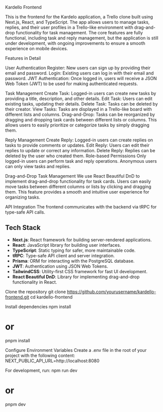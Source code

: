 Kardello Frontend

This is the frontend for the Kardelo application, a Trello clone built using Next.js, React, and TypeScript. The app allows users to manage tasks, replies, and their user profiles in a Trello-like environment with drag-and-drop functionality for task management. The core features are fully functional, including task and reply management, but the application is still under development, with ongoing improvements to ensure a smooth experience on mobile devices.

Features in Detail

User Authentication
Register: New users can sign up by providing their email and password.
Login: Existing users can log in with their email and password.
JWT Authentication: Once logged in, users will receive a JSON Web Token (JWT) to be used for making authenticated requests.

Task Management
Create Task: Logged-in users can create new tasks by providing a title, description, and other details.
Edit Task: Users can edit existing tasks, updating their details.
Delete Task: Tasks can be deleted by their creator.
View Tasks: Tasks are displayed in a Trello-like board with different lists and columns.
Drag-and-Drop: Tasks can be reorganized by dragging and dropping task cards between different lists or columns. This allows users to easily prioritize or categorize tasks by simply dragging them.

Reply Management
Create Reply: Logged-in users can create replies on tasks to provide comments or updates.
Edit Reply: Users can edit their replies to update or correct any information.
Delete Reply: Replies can be deleted by the user who created them.
Role-based Permissions
Only logged-in users can perform task and reply operations. Anonymous users can only view tasks and replies.

Drag-and-Drop Task Management
We use React Beautiful DnD to implement drag-and-drop functionality for task cards. Users can easily move tasks between different columns or lists by clicking and dragging them. This feature provides a smooth and intuitive user experience for organizing tasks.

API Integration
The frontend communicates with the backend via tRPC for type-safe API calls.

## Tech Stack

- **Next.js**: React framework for building server-rendered applications.
- **React**: JavaScript library for building user interfaces.
- **TypeScript**: Static typing for safer, more maintainable code.
- **tRPC**: Type-safe API client and server integration.
- **Prisma**: ORM for interacting with the PostgreSQL database.
- **JWT**: Authentication using JSON Web Tokens.
- **TailwindCSS**: Utility-first CSS framework for fast UI development.
- **React Beautiful DnD**: Library for implementing drag-and-drop functionality in React.

Clone the repository
git clone https://github.com/yourusername/kardello-frontend.git
cd kardello-frontend

Install dependencies
npm install
# or
pnpm install

Configure Environment Variables
Create a .env file in the root of your project with the following content:
NEXT_PUBLIC_API_URL=http://localhost:8080

For development, run:
npm run dev
# or
pnpm dev

